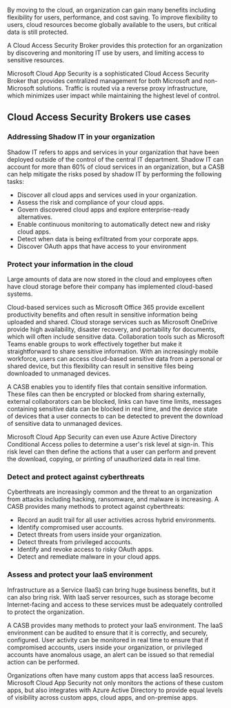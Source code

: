 By moving to the cloud, an organization can gain many benefits including flexibility for users, performance, and cost saving. To improve flexibility to users, cloud resources become globally available to the users, but critical data is still protected.

A Cloud Access Security Broker provides this protection for an organization by discovering and monitoring IT use by users, and limiting access to sensitive resources.

Microsoft Cloud App Security is a sophisticated Cloud Access Security Broker that provides centralized management for both Microsoft and non-Microsoft solutions. Traffic is routed via a reverse proxy infrastructure, which minimizes user impact while maintaining the highest level of control.

## Cloud Access Security Brokers use cases

### Addressing Shadow IT in your organization

Shadow IT refers to apps and services in your organization that have been deployed outside of the control of the central IT department. Shadow IT can account for more than 60% of cloud services in an organization, but a CASB can help mitigate the risks posed by shadow IT by performing the following tasks:

- Discover all cloud apps and services used in your organization.
- Assess the risk and compliance of your cloud apps.
- Govern discovered cloud apps and explore enterprise-ready alternatives.
- Enable continuous monitoring to automatically detect new and risky cloud apps.
- Detect when data is being exfiltrated from your corporate apps.
- Discover OAuth apps that have access to your environment

### Protect your information in the cloud

Large amounts of data are now stored in the cloud and employees often have cloud storage before their company has implemented cloud-based systems.

Cloud-based services such as Microsoft Office 365 provide excellent productivity benefits and often result in sensitive information being uploaded and shared. Cloud storage services such as Microsoft OneDrive provide high availability, disaster recovery, and portability for documents, which will often include sensitive data. Collaboration tools such as Microsoft Teams enable groups to work effectively together but make it straightforward to share sensitive information. With an increasingly mobile workforce, users can access cloud-based sensitive data from a personal or shared device, but this flexibility can result in sensitive files being downloaded to unmanaged devices.

A CASB enables you to identify files that contain sensitive information. These files can then be encrypted or blocked from sharing externally, external collaborators can be blocked, links can have time limits, messages containing sensitive data can be blocked in real time, and the device state of devices that a user connects to can be detected to prevent the download of sensitive data to unmanaged devices.

Microsoft Cloud App Security can even use Azure Active Directory Conditional Access polies to determine a user's risk level at sign-in. This risk level can then define the actions that a user can perform and prevent the download, copying, or printing of unauthorized data in real time.

### Detect and protect against cyberthreats

Cyberthreats are increasingly common and the threat to an organization from attacks including hacking, ransomware, and malware is increasing. A CASB provides many methods to protect against cyberthreats:

- Record an audit trail for all user activities across hybrid environments.
- Identify compromised user accounts.
- Detect threats from users inside your organization.
- Detect threats from privileged accounts.
- Identify and revoke access to risky OAuth apps.
- Detect and remediate malware in your cloud apps.

### Assess and protect your IaaS environment

Infrastructure as a Service (IaaS) can bring huge business benefits, but it can also bring risk. With IaaS server resources, such as storage become Internet-facing and access to these services must be adequately controlled to protect the organization.

A CASB provides many methods to protect your IaaS environment. The IaaS environment can be audited to ensure that it is correctly, and securely, configured. User activity can be monitored in real time to ensure that if compromised accounts, users inside your organization, or privileged accounts have anomalous usage, an alert can be issued so that remedial action can be performed.

Organizations often have many custom apps that access IaaS resources. Microsoft Cloud App Security not only monitors the actions of these custom apps, but also integrates with Azure Active Directory to provide equal levels of visibility across custom apps, cloud apps, and on-premise apps.
